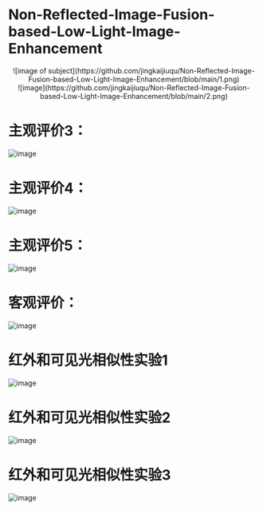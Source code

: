 # Non-Reflected-Image-Fusion-based-Low-Light-Image-Enhancement

<center class="half">
  ![image of subject](https://github.com/jingkaijiuqu/Non-Reflected-Image-Fusion-based-Low-Light-Image-Enhancement/blob/main/1.png)
 </center>
  
<center class="half">
  ![image](https://github.com/jingkaijiuqu/Non-Reflected-Image-Fusion-based-Low-Light-Image-Enhancement/blob/main/2.png)
</center>

# 主观评价3：
![image](https://github.com/jingkaijiuqu/Non-Reflected-Image-Fusion-based-Low-Light-Image-Enhancement/blob/main/3.PNG)
# 主观评价4：
![image](https://github.com/jingkaijiuqu/Non-Reflected-Image-Fusion-based-Low-Light-Image-Enhancement/blob/main/4.PNG)
# 主观评价5：
![image](https://github.com/jingkaijiuqu/Non-Reflected-Image-Fusion-based-Low-Light-Image-Enhancement/blob/main/5.PNG)
# 客观评价：
![image](https://github.com/jingkaijiuqu/Non-Reflected-Image-Fusion-based-Low-Light-Image-Enhancement/blob/main/objective.PNG)
# 红外和可见光相似性实验1
![image](https://github.com/jingkaijiuqu/Non-Reflected-Image-Fusion-based-Low-Light-Image-Enhancement/blob/main/similarity1.PNG)
# 红外和可见光相似性实验2
![image](https://github.com/jingkaijiuqu/Non-Reflected-Image-Fusion-based-Low-Light-Image-Enhancement/blob/main/similarity2.PNG)
# 红外和可见光相似性实验3
![image](https://github.com/jingkaijiuqu/Non-Reflected-Image-Fusion-based-Low-Light-Image-Enhancement/blob/main/similarity3.PNG)

